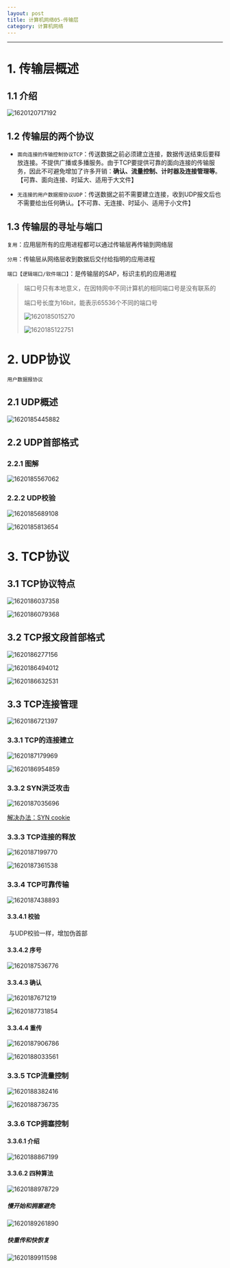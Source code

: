 ```yaml
---
layout: post
title: 计算机网络05-传输层
category: 计算机网络
---
```

---

# 1. 传输层概述

## 1.1 介绍

![1620120717192](../../个人资料/计算机网络学习-来自王道考研/md完整笔记/02-计算机网络/05-传输层/resource/1620120717192.png)



## 1.2 传输层的两个协议

* `面向连接的传输控制协议TCP`：传送数据之前必须建立连接，数据传送结束后要释放连接。不提供广播或多播服务。由于TCP要提供可靠的面向连接的传输服务，因此不可避免增加了许多开销：**确认、流量控制、计时器及连接管理等**。【可靠、面向连接、时延大、适用于大文件】

* `无连接的用户数据报协议UDP`：传送数据之前不需要建立连接，收到UDP报文后也不需要给出任何确认。【不可靠、无连接、时延小、适用于小文件】



## 1.3 传输层的寻址与端口

`复用`：应用层所有的应用进程都可以通过传输层再传输到网络层

`分用`：传输层从网络层收到数据后交付给指明的应用进程

`端口【逻辑端口/软件端口】`：是传输层的SAP，标识主机的应用进程

> 端口号只有本地意义，在因特网中不同计算机的相同端口号是没有联系的
>
> 端口号长度为16bit，能表示65536个不同的端口号
>
> ![1620185015270](../../个人资料/计算机网络学习-来自王道考研/md完整笔记/02-计算机网络/05-传输层/resource/1620185015270.png)
>
> ![1620185122751](../../个人资料/计算机网络学习-来自王道考研/md完整笔记/02-计算机网络/05-传输层/resource/1620185122751.png)



# 2. UDP协议

`用户数据报协议`

## 2.1 UDP概述

![1620185445882](../../个人资料/计算机网络学习-来自王道考研/md完整笔记/02-计算机网络/05-传输层/resource/1620185445882.png)



## 2.2 UDP首部格式

### 2.2.1 图解

![1620185567062](../../个人资料/计算机网络学习-来自王道考研/md完整笔记/02-计算机网络/05-传输层/resource/1620185567062.png)





### 2.2.2 UDP校验

![1620185689108](../../个人资料/计算机网络学习-来自王道考研/md完整笔记/02-计算机网络/05-传输层/resource/1620185689108.png)

![1620185813654](../../个人资料/计算机网络学习-来自王道考研/md完整笔记/02-计算机网络/05-传输层/resource/1620185813654.png)



# 3. TCP协议

## 3.1 TCP协议特点

![1620186037358](../../个人资料/计算机网络学习-来自王道考研/md完整笔记/02-计算机网络/05-传输层/resource/1620186037358.png)

![1620186079368](../../个人资料/计算机网络学习-来自王道考研/md完整笔记/02-计算机网络/05-传输层/resource/1620186079368.png)



## 3.2 TCP报文段首部格式

![1620186277156](../../个人资料/计算机网络学习-来自王道考研/md完整笔记/02-计算机网络/05-传输层/resource/1620186277156.png)

![1620186494012](../../个人资料/计算机网络学习-来自王道考研/md完整笔记/02-计算机网络/05-传输层/resource/1620186494012.png)

![1620186632531](../../个人资料/计算机网络学习-来自王道考研/md完整笔记/02-计算机网络/05-传输层/resource/1620186632531.png)



## 3.3 TCP连接管理

![1620186721397](../../个人资料/计算机网络学习-来自王道考研/md完整笔记/02-计算机网络/05-传输层/resource/1620186721397.png)



### 3.3.1 TCP的连接建立

![1620187179969](../../个人资料/计算机网络学习-来自王道考研/md完整笔记/02-计算机网络/05-传输层/resource/1620187179969.png)

![1620186954859](../../个人资料/计算机网络学习-来自王道考研/md完整笔记/02-计算机网络/05-传输层/resource/1620186954859.png)



### 3.3.2 SYN洪泛攻击

![1620187035696](../../个人资料/计算机网络学习-来自王道考研/md完整笔记/02-计算机网络/05-传输层/resource/1620187035696.png)

[解决办法：SYN cookie](https://baike.baidu.com/item/syn%20cookie/6898884?fr=aladdin)



### 3.3.3 TCP连接的释放

![1620187199770](../../个人资料/计算机网络学习-来自王道考研/md完整笔记/02-计算机网络/05-传输层/resource/1620187199770.png)

![1620187361538](../../个人资料/计算机网络学习-来自王道考研/md完整笔记/02-计算机网络/05-传输层/resource/1620187361538.png)



### 3.3.4 TCP可靠传输

![1620187438893](../../个人资料/计算机网络学习-来自王道考研/md完整笔记/02-计算机网络/05-传输层/resource/1620187438893.png)



#### 3.3.4.1 校验

​	与UDP校验一样，增加伪首部

#### 3.3.4.2 序号

![1620187536776](../../个人资料/计算机网络学习-来自王道考研/md完整笔记/02-计算机网络/05-传输层/resource/1620187536776.png)

#### 3.3.4.3 确认

![1620187671219](../../个人资料/计算机网络学习-来自王道考研/md完整笔记/02-计算机网络/05-传输层/resource/1620187671219.png)

![1620187731854](../../个人资料/计算机网络学习-来自王道考研/md完整笔记/02-计算机网络/05-传输层/resource/1620187731854.png)

#### 3.3.4.4 重传

![1620187906786](../../个人资料/计算机网络学习-来自王道考研/md完整笔记/02-计算机网络/05-传输层/resource/1620187906786.png)

![1620188033561](../../个人资料/计算机网络学习-来自王道考研/md完整笔记/02-计算机网络/05-传输层/resource/1620188033561.png)



### 3.3.5 TCP流量控制

![1620188382416](../../个人资料/计算机网络学习-来自王道考研/md完整笔记/02-计算机网络/05-传输层/resource/1620188382416.png)

![1620188736735](../../个人资料/计算机网络学习-来自王道考研/md完整笔记/02-计算机网络/05-传输层/resource/1620188736735.png)



### 3.3.6 TCP拥塞控制

#### 3.3.6.1 介绍

![1620188867199](../../个人资料/计算机网络学习-来自王道考研/md完整笔记/02-计算机网络/05-传输层/resource/1620188867199.png)

#### 3.3.6.2 四种算法

![1620188978729](../../个人资料/计算机网络学习-来自王道考研/md完整笔记/02-计算机网络/05-传输层/resource/1620188978729.png)



##### 慢开始和拥塞避免

![1620189261890](D:\个人资料\计算机网络学习-来自王道考研\md完整笔记\02-计算机网络\05-传输层\resource\1620189261890.png)



##### 快重传和快恢复

![1620189911598](../../个人资料/计算机网络学习-来自王道考研/md完整笔记/02-计算机网络/05-传输层/resource/1620189911598.png)

